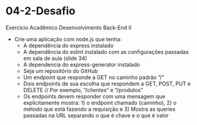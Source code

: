 # 04-2-Desafio
Exercicio Acadêmico Desenvolvimento Back-End II

- Crie uma aplicação com node.js que tenha:
  - A dependência do express instalado
  - A dependência do eslint instalado com as configurações passadas em sala de aula (slide 34)
  - A dependencia do express-generator instalado
  - Seja um repositório do GitHub
  - Um endpoint que responde a GET no caminho padrão “/”
  - Dois endpoints de sua escolha que respondem a GET, POST, PUT e DELETE
// Por exemplo, “/clientes” e “/produtos”
  - Os endpoints devem responder com uma mensagem que explicitamente mostra: 1) o
  endpoint chamado (caminho), 2) o método que está fazendo a requisição e 3) Mostra as
  queries passadas na URL separando o que é chave e o que é valor
